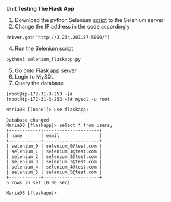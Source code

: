**Unit Testing The Flask App**

1) Download the python Selenium [script](https://github.com/hadriane/scripts/blob/master/unittest/selenium_flaskapp.py) to the Selenium server'
2) Change the IP address in the code accordingly
```
driver.get("http://3.234.207.87:5000/")
```
4) Run the Selenium script
```
python3 selenium_flaskapp.py
```
5) Go onto Flask app server
6) Login to MySQL
7) Query the database
```
[root@ip-172-31-3-253 ~]#
[root@ip-172-31-3-253 ~]# mysql -u root

MariaDB [(none)]> use flaskapp;

Database changed
MariaDB [flaskapp]> select * from users;
+------------+---------------------+
| name       | email               |
+------------+---------------------+
| selenium_0 | selenium_0@test.com |
| selenium_1 | selenium_1@test.com |
| selenium_2 | selenium_2@test.com |
| selenium_3 | selenium_3@test.com |
| selenium_4 | selenium_4@test.com |
| selenium_5 | selenium_5@test.com |
+------------+---------------------+
6 rows in set (0.00 sec)

MariaDB [flaskapp]>
```
